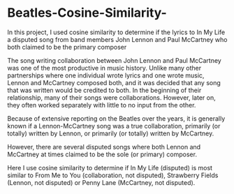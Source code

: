 # Beatles-Cosine-Similarity-
In this project, I used cosine similarity to determine if the lyrics to In My Life a disputed song from band members John Lennon and Paul McCartney who both claimed to be the primary composer


The song writing collaboration between John Lennon and Paul McCartney was one of the most productive in music history. Unlike many other partnerships where one individual wrote lyrics and one wrote music, Lennon and McCartney composed both, and it was decided that any song that was written would be credited to both. In the beginning of their relationship, many of their songs were collaborations. However, later on, they often worked separately with little to no input from the other.

Because of extensive reporting on the Beatles over the years, it is generally known if a Lennon-McCartney song was a true collaboration, primarily (or totally) written by Lennon, or primarily (or totally) written by McCartney.

However, there are several disputed songs where both Lennon and McCartney at times claimed to be the sole (or primary) composer.

Here I use cosine similarity to determine if In My Life (disputed) is most similar to From Me to You (collaboration, not disputed), Strawberry Fields (Lennon, not disputed) or Penny Lane (McCartney, not disputed).

